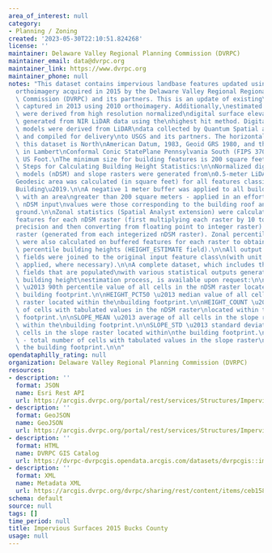 ```yaml
---
area_of_interest: null
category:
- Planning / Zoning
created: '2023-05-30T22:10:51.824268'
license: ''
maintainer: Delaware Valley Regional Planning Commission (DVRPC)
maintainer_email: data@dvrpc.org
maintainer_link: https://www.dvrpc.org
maintainer_phone: null
notes: "This dataset contains impervious landbase features updated using digital\n\
  orthoimagery acquired in 2015 by the Delaware Valley Regional Regional\nPlanning\
  \ Commission (DVRPC) and its partners. This is an update of existing\nfeatures originally\
  \ captured in 2013 using 2010 orthoimagery. Additionally,\nestimated building heights\
  \ were derived from high resolution normalized\ndigital surface elevation data models\
  \ generated from NIR LiDAR data using the\nhighest hit method. Digital surface elevation\
  \ models were derived from LiDAR\ndata collected by Quantum Spatial and other vendors\
  \ and compiled for delivery\nto USGS and its partners. The horizontal datum for\
  \ this dataset is North\nAmerican Datum, 1983, Geoid GRS 1980, and the data is projected\
  \ in Lambert\nConformal Conic StatePlane Pennsylvania South (FIPS 3702). Units are\
  \ US Foot.\nThe minimum size for building features is 200 square feet.\n\nProcess\
  \ Steps for Calculating Building Height Statistics:\n\nNormalized digital surface\
  \ models (nDSM) and slope rasters were generated from\n0.5-meter LiDAR data.\n\n\
  Geodesic area was calculated (in square feet) for all features classified as\n\u2018\
  Building\u2019.\n\nA negative 1 meter buffer was applied to all building features\
  \ with an area\ngreater than 200 square meters - applied in an effort to ensure\
  \ nDSM input\nvalues were those corresponding to the building roof and not the adjacent\n\
  ground.\n\nZonal statistics (Spatial Analyst extension) were calculated on the buffered\n\
  features for each nDSM raster (first multiplying each raster by 10 to maintain\n\
  precision and then converting from floating point to integer raster) and slope\n\
  raster (generated from each integerized nDSM raster). Zonal percentile\nstatistics\
  \ were also calculated on buffered features for each raster to obtain\nthe 90th\
  \ percentile building heights (HEIGHT_ESTIMATE field).\n\nAll output statistics\
  \ fields were joined to the original input feature class\n(with unit conversions\
  \ applied, where necessary).\n\nA complete dataset, which includes the following\
  \ fields that are populated\nwith various statistical outputs generated during the\
  \ building height\nestimation process, is available upon request:\n\nHEIGHT_PCT90\
  \ \u2013 90th percentile value of all cells in the nDSM raster located\nwithin the\
  \ building footprint.\n\nHEIGHT_PCT50 \u2013 median value of all cells in the nDSM\
  \ raster located within the\nbuilding footprint.\n\nHEIGHT_COUNT \u2013 total number\
  \ of cells with tabulated values in the nDSM raster\nlocated within the building\
  \ footprint.\n\nSLOPE_MEAN \u2013 average of all cells in the slope raster located\
  \ within the\nbuilding footprint.\n\nSLOPE_STD \u2013 standard deviation of all\
  \ cells in the slope raster located within\nthe building footprint.\n\nSLOPE_COUNT\
  \ - total number of cells with tabulated values in the slope raster\nlocated within\
  \ the building footprint.\n\n"
opendataphilly_rating: null
organization: Delaware Valley Regional Planning Commission (DVRPC)
resources:
- description: ''
  format: JSON
  name: Esri Rest API
  url: https://arcgis.dvrpc.org/portal/rest/services/Structures/Impervious_2015_Bucks/FeatureServer/0
- description: ''
  format: GeoJSON
  name: GeoJSON
  url: https://arcgis.dvrpc.org/portal/rest/services/Structures/Impervious_2015_Bucks/FeatureServer/0/query?where=1=1&outsr=4326&outfields=*&f=geojson
- description: ''
  format: HTML
  name: DVRPC GIS Catalog
  url: https://dvrpc-dvrpcgis.opendata.arcgis.com/datasets/dvrpcgis::impervious-surfaces-2015-bucks-county
- description: ''
  format: XML
  name: Metadata XML
  url: https://arcgis.dvrpc.org/dvrpc/sharing/rest/content/items/ceb1589acd314433b4e9e6bea35e4124/info/metadata/metadata.xml?format=default
schema: default
source: null
tags: []
time_period: null
title: Impervious Surfaces 2015 Bucks County
usage: null
---
```

